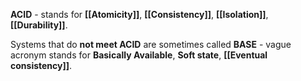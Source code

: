 **ACID** - stands for **[[Atomicity]]**, **[[Consistency]]**, **[[Isolation]]**, **[[Durability]]**.

Systems that do **not meet ACID** are sometimes called **BASE** - vague acronym stands for **Basically Available**, **Soft state**, **[[Eventual consistency]]**.
